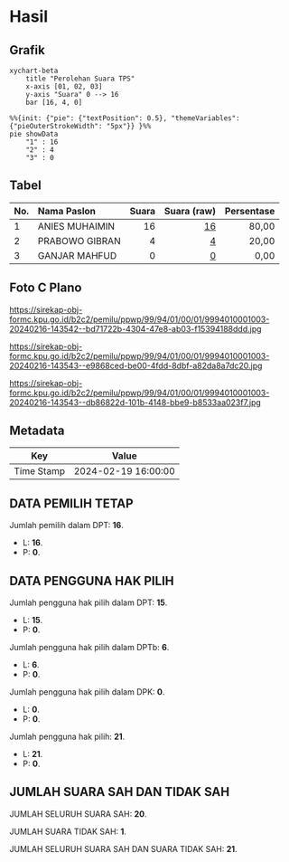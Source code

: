 # Hasil

## Grafik

```mermaid
xychart-beta
    title "Perolehan Suara TPS"
    x-axis [01, 02, 03]
    y-axis "Suara" 0 --> 16
    bar [16, 4, 0]
```

```mermaid
%%{init: {"pie": {"textPosition": 0.5}, "themeVariables": {"pieOuterStrokeWidth": "5px"}} }%%
pie showData
    "1" : 16
    "2" : 4
    "3" : 0
```

## Tabel

| No. | Nama Paslon    | Suara | Suara (raw) | Persentase |
|:--- |:-------------- | -----:| -----------:| ----------:|
| 1   | ANIES MUHAIMIN | 16    | [16][p-1]   | 80,00      |
| 2   | PRABOWO GIBRAN | 4     | [4][p-2]    | 20,00      |
| 3   | GANJAR MAHFUD  | 0     | [0][p-3]    | 0,00       |


[p-1]: https://github.com/gigit-pemilu/pemilu-2024-99-luar-negeri/blob/main/pilpres/hitung-suara/sub/99-luar-negeri/sub/94-pretoria-afrika-selatan/sub/01-pretoria-afrika-selatan/sub/0001-pretoria-afrika-selatan/sub/003-ksk-001/sub/paslon-1.txt
[p-2]: https://github.com/gigit-pemilu/pemilu-2024-99-luar-negeri/blob/main/pilpres/hitung-suara/sub/99-luar-negeri/sub/94-pretoria-afrika-selatan/sub/01-pretoria-afrika-selatan/sub/0001-pretoria-afrika-selatan/sub/003-ksk-001/sub/paslon-2.txt
[p-3]: https://github.com/gigit-pemilu/pemilu-2024-99-luar-negeri/blob/main/pilpres/hitung-suara/sub/99-luar-negeri/sub/94-pretoria-afrika-selatan/sub/01-pretoria-afrika-selatan/sub/0001-pretoria-afrika-selatan/sub/003-ksk-001/sub/paslon-3.txt

## Foto C Plano

https://sirekap-obj-formc.kpu.go.id/b2c2/pemilu/ppwp/99/94/01/00/01/9994010001003-20240216-143542--bd71722b-4304-47e8-ab03-f15394188ddd.jpg

https://sirekap-obj-formc.kpu.go.id/b2c2/pemilu/ppwp/99/94/01/00/01/9994010001003-20240216-143543--e9868ced-be00-4fdd-8dbf-a82da8a7dc20.jpg

https://sirekap-obj-formc.kpu.go.id/b2c2/pemilu/ppwp/99/94/01/00/01/9994010001003-20240216-143543--db86822d-101b-4148-bbe9-b8533aa023f7.jpg


## Metadata

| Key        | Value               |
| ---------- | ------------------- |
| Time Stamp | 2024-02-19 16:00:00 |


## DATA PEMILIH TETAP

Jumlah pemilih dalam DPT: **16**.
 * L: **16**.
 * P: **0**.

## DATA PENGGUNA HAK PILIH

Jumlah pengguna hak pilih dalam DPT: **15**.
 * L: **15**.
 * P: **0**.

Jumlah pengguna hak pilih dalam DPTb: **6**.
 * L: **6**.
 * P: **0**.

Jumlah pengguna hak pilih dalam DPK: **0**.
 * L: **0**.
 * P: **0**.

Jumlah pengguna hak pilih: **21**.
 * L: **21**.
 * P: **0**.

## JUMLAH SUARA SAH DAN TIDAK SAH

JUMLAH SELURUH SUARA SAH: **20**.

JUMLAH SUARA TIDAK SAH: **1**.

JUMLAH SELURUH SUARA SAH DAN SUARA TIDAK SAH: **21**.


